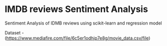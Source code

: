 # IMDB reviews Sentiment Analysis
Sentiment Analysis of IDMB reviews using scikit-learn and regression model

Dataset - (https://www.mediafire.com/file/6c5er1odhjp7e8g/movie_data.csv/file)
